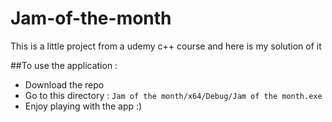 # Jam-of-the-month
This is a little project from a udemy c++ course and here is my solution of it

##To use the application :
  - Download the repo
  - Go to this directory : ``` Jam of the month/x64/Debug/Jam of the month.exe ```
  - Enjoy playing with the app :)
  
